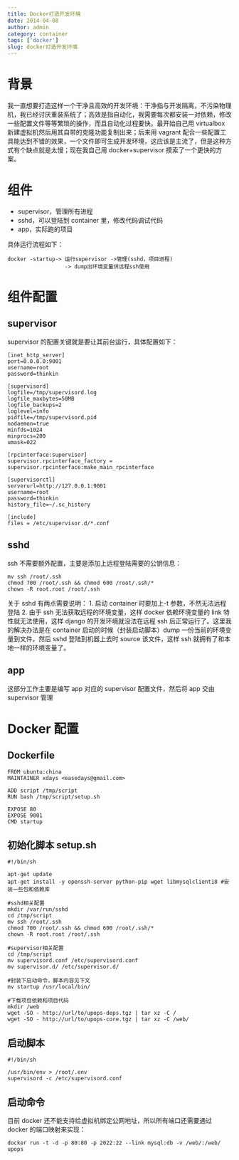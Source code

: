 ```yaml
---
title: Docker打造开发环境
date: 2014-04-08
author: admin
category: container
tags: ['docker']
slug: docker打造开发环境
---
```


# 背景

我一直想要打造这样一个干净且高效的开发环境：干净指与开发隔离，不污染物理机，我已经讨厌重装系统了；高效是指自动化，我需要每次都安装一对依赖，修改一些配置文件等等繁琐的操作，而且自动化过程要快。最开始自己用 virtualbox 新建虚拟机然后用其自带的克隆功能复制出来；后来用 vagrant 配合一些配置工具能达到不错的效果，一个文件即可生成开发环境，这应该是主流了，但是这种方式有个缺点就是太慢；现在我自己用 docker+supervisor 摸索了一个更快的方案。

# 组件

- supervisor，管理所有进程
- sshd，可以登陆到 container 里，修改代码调试代码
- app，实际跑的项目

具体运行流程如下： ​

    docker -startup-> 运行supervisor ->管理(sshd，项目进程)
                      -> dump出环境变量供远程ssh使用

# 组件配置

## supervisor

supervisor 的配置关键就是要让其前台运行，具体配置如下：

    [inet_http_server]
    port=0.0.0.0:9001
    username=root
    password=thinkin
    ​
    [supervisord]
    logfile=/tmp/supervisord.log
    logfile_maxbytes=50MB
    logfile_backups=2
    loglevel=info
    pidfile=/tmp/supervisord.pid
    nodaemon=true
    minfds=1024
    minprocs=200
    umask=022

    [rpcinterface:supervisor]
    supervisor.rpcinterface_factory = supervisor.rpcinterface:make_main_rpcinterface

    [supervisorctl]
    serverurl=http://127.0.0.1:9001
    username=root
    password=thinkin
    history_file=~/.sc_history

    [include]
    files = /etc/supervisor.d/*.conf

## sshd

ssh 不需要额外配置，主要是添加上远程登陆需要的公钥信息：

    mv ssh /root/.ssh
    chmod 700 /root/.ssh && chmod 600 /root/.ssh/*
    chown -R root.root /root/.ssh

关于 sshd 有两点需要说明： 1.
启动 container 时要加上-t 参数，不然无法远程登陆 2.
由于 ssh 无法获取远程的环境变量，这样 docker 依赖环境变量的 link 特性就无法使用，这样 django 的开发环境就没法在远程 ssh 后正常运行了。这里我的解决办法是在 container 启动的时候（封装启动脚本）dump 一份当前的环境变量到文件，然后 sshd 登陆到机器上去时 source 该文件，这样 ssh 就拥有了和本地一样的环境变量了。

## app

这部分工作主要是编写 app 对应的 supervisor 配置文件，然后将 app 交由 supervisor 管理

# Docker 配置

## Dockerfile

    FROM ubuntu:china
    MAINTAINER xdays <easedays@gmail.com>

    ADD script /tmp/script
    RUN bash /tmp/script/setup.sh

    EXPOSE 80
    EXPOSE 9001
    CMD startup

## 初始化脚本 setup.sh

    #!/bin/sh

    apt-get update
    apt-get install -y openssh-server python-pip wget libmysqlclient18 #安装一些包和依赖库

    #sshd相关配置
    mkdir /var/run/sshd
    cd /tmp/script
    mv ssh /root/.ssh
    chmod 700 /root/.ssh && chmod 600 /root/.ssh/*
    chown -R root.root /root/.ssh

    #supervisor相关配置
    cd /tmp/script
    mv supervisord.conf /etc/supervisord.conf
    mv supervisor.d/ /etc/supervisor.d/

    #封装下启动命令，脚本内容见下文
    mv startup /usr/local/bin/

    #下载项目依赖和项目代码
    mkdir /web
    wget -SO - http://url/to/upops-deps.tgz | tar xz -C /
    wget -SO - http://url/to/upops-core.tgz | tar xz -C /web/

## 启动脚本

    #!/bin/sh

    /usr/bin/env > /root/.env
    supervisord -c /etc/supervisord.conf

## 启动命令

目前 docker 还不能支持给虚拟机绑定公网地址，所以所有端口还需要通过 docker 的端口映射来实现：

    docker run -t -d -p 80:80 -p 2022:22 --link mysql:db -v /web/:/web/ upops
